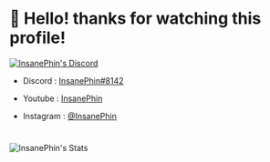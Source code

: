 # 👋 Hello! thanks for watching this profile!

[![InsanePhin's Discord](https://discord.c99.nl/widget/theme-4/354184274347294720.png)](http://discord.com/users/354184274347294720)

- Discord : [InsanePhin#8142](https://discord.com/users/354184274347294720)

- Youtube : [InsanePhin](https://www.youtube.com/channel/UCOrwm_xOVgPJFF05poXcbsQ)

- Instagram : [@InsanePhin](https://www.instagram.com/insanephin/)

#
![InsanePhin's Stats](https://github-readme-stats.vercel.app/api?username=InsanePhin&show_icons=true&theme=dark&include_all_commits=true&count_private=true)
